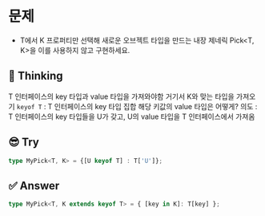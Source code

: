 # 문제

- T에서 K 프로퍼티만 선택해 새로운 오브젝트 타입을 만드는 내장 제네릭 Pick<T, K>을 이를 사용하지 않고 구현하세요.

## 💭 Thinking

T 인터페이스의 key 타입과 value 타입을 가져와야함
거기서 K와 맞는 타입을 가져오기
`keyof T` : T 인터페이스의 key 타입 집합
해당 키값의 value 타입은 어떻게?
의도 : T 인터페이스의 key 타입들을 U가 갖고, U의 value 타입을 T 인터페이스에서 가져옴

## 😎 Try

```ts
type MyPick<T, K> = {[U keyof T] : T['U']};
```

## ✅ Answer

```ts
type MyPick<T, K extends keyof T> = { [key in K]: T[key] };
```
